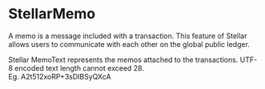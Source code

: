 # StellarMemo

A memo is a message included with a transaction. This feature of Stellar allows users to communicate with each other on the global public ledger. 

Stellar MemoText represents the memos attached to the transactions.  UTF-8 encoded text length cannot exceed 28. <br>Eg. A2t512xoRP+3sDIBSyQXcA

